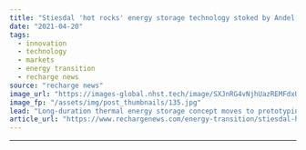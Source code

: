 ```yaml
---
title: "Stiesdal 'hot rocks' energy storage technology stoked by Andel funding boost"
date: "2021-04-20"
tags: 
  - innovation
  - technology
  - markets
  - energy transition
  - recharge news
source: "recharge news"
image_url: "https://images-global.nhst.tech/image/SXJnRG4vNjhUazREMFdxUUsxdUV3Q3ZpY3FPY2FHL1dqUWFwREpDQ3pwMD0=/nhst/binary/be1e455614a0ac2717c9951ac1d30b9d"
image_fp: "/assets/img/post_thumbnails/135.jpg"
lead: "Long-duration thermal energy storage concept moves to prototyping, as commercial-level 'GridScale' project takes shape"
article_url: "https://www.rechargenews.com/energy-transition/stiesdal-hot-rocks-energy-storage-technology-stoked-by-andel-funding-boost/2-1-998021"
---
```


---
